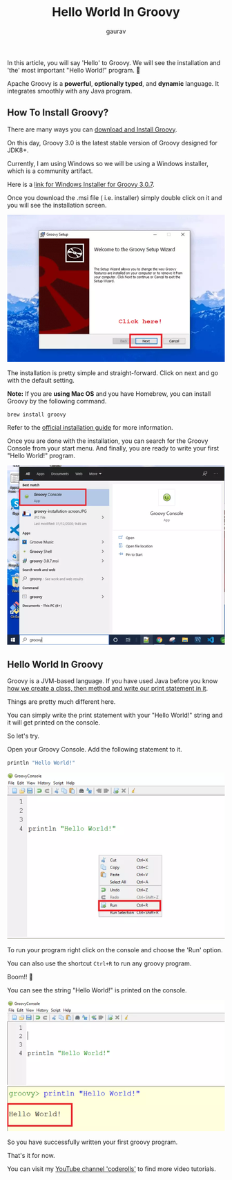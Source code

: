 ﻿---
layout: post
title: "Hello World In Groovy"
author: gaurav
image: assets/images/2020-12-31/groovy-logo.webp
categories: [ Groovy]
description: "In this article you will say 'Hello' to Groovy. We will see the installation and 'the' most important 'Hello World!' program."
featured: false
---
In this article, you will say 'Hello' to Groovy. We will see the installation and 'the' most important "Hello World!" program. 🙂

Apache Groovy is a **powerful**, **optionally typed**, and **dynamic** language. It integrates smoothly with any Java program.

## How To Install Groovy?

There are many ways you can [download and Install Groovy](https://groovy.apache.org/download.html).

On this day, Groovy 3.0 is the latest stable version of Groovy designed for JDK8+.

Currently, I am using Windows so we will be using a Windows installer, which is a community artifact.

Here is a [link for Windows Installer for Groovy 3.0.7](https://bintray.com/groovy/Distributions/download_file?file_path=groovy-3.0.7.msi).

Once you download the .msi file ( i.e. installer) simply double click on it and you will see the installation screen.

![Groovy Installation Screen](/assets/images/2020-12-31/groovy-installation-screen.webp)

The installation is pretty simple and straight-forward. Click on next and go with the default setting.

**Note:** If you are **using Mac OS** and you have Homebrew, you can install Groovy by the following command.

```
brew install groovy
```

Refer to the [official installation guide](https://groovy-lang.org/install.html) for more information.

Once you are done with the installation, you can search for the Groovy Console from your start menu. And finally, you are ready to write your first "Hello World!" program.

![Groovy Console in the Start Menu](/assets/images/2020-12-31/groovy-console-in-start-menu.webp)


## Hello World In Groovy

Groovy is a JVM-based language. If you have used Java before you know [how we create a class, then method and write our print statement in it](https://youtu.be/P_r4QFLxBsQ).

Things are pretty much different here.

You can simply write the print statement with your "Hello World!" string and it will get printed on the console.

So let's try.

Open your Groovy Console. Add the following statement to it.

```groovy
println "Hello World!"
```
![Groovy Hello World Program In the Groovy Console](/assets/images/2020-12-31/groovy-hello-world-program-and-run-option.webp)

To run your program right click on the console and choose the 'Run' option.

You can also use the shortcut `Ctrl+R` to run any groovy program.

Boom!! 🎉

You can see the string "Hello World!" is printed on the console. 

![Groovy Hello World Program Output](/assets/images/2020-12-31/groovy-hello-world-output.webp)

So you have successfully written your first groovy program.

That's it for now.

You can visit my [YouTube channel 'coderolls'](https://www.youtube.com/channel/UCl31HHUdQbSHOQfc9L-wo3w?view_as=subscriber?sub_confirmation=1) to find more video tutorials.

